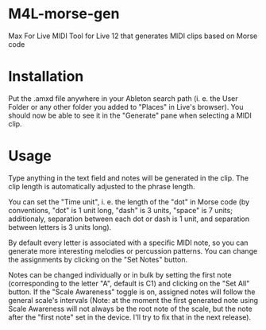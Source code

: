 # M4L-morse-gen
Max For Live MIDI Tool for Live 12 that generates MIDI clips based on Morse code

# Installation
Put the .amxd file anywhere in your Ableton search path (i. e. the User Folder or any other folder you added to "Places" in Live's browser).
You should now be able to see it in the "Generate" pane when selecting a MIDI clip.

# Usage
Type anything in the text field and notes will be generated in the clip. The clip length is automatically adjusted to the phrase length.

You can set the "Time unit", i. e. the length of the "dot" in Morse code (by conventions, "dot" is 1 unit long, "dash" is 3 units, "space" is 7 units; additionaly, separation between each dot or dash is 1 unit, and separation between letters is 3 units long).

By default every letter is associated with a specific MIDI note, so you can generate more interesting melodies or percussion patterns. You can change the assignments by clicking on the "Set Notes" button.

Notes can be changed individually or in bulk by setting the first note (corresponding to the letter "A", default is C1) and clicking on the "Set All" button.
If the "Scale Awareness" toggle is on, assigned notes will follow the general scale's intervals (Note: at the moment the first generated note using Scale Awareness will not always be the root note of the scale, but the note after the "first note" set in the device. I'll try to fix that in the next release).
